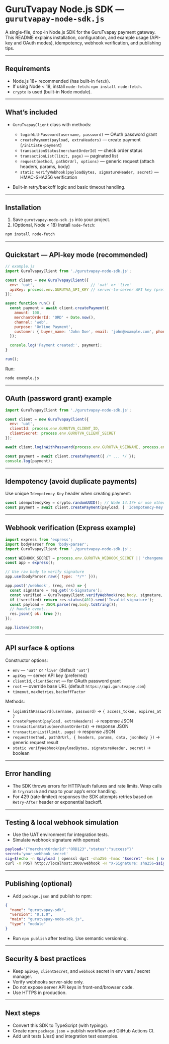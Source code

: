 # GuruTvapay Node.js SDK — `gurutvapay-node-sdk.js`

A single-file, drop-in Node.js SDK for the GuruTvapay payment gateway.
This README explains installation, configuration, and example usage (API-key and OAuth modes), idempotency, webhook verification, and publishing tips.

---

## Requirements

* Node.js 18+ recommended (has built-in `fetch`).
* If using Node < 18, install `node-fetch`: `npm install node-fetch`.
* `crypto` is used (built-in Node module).

---

## What’s included

* `GuruTvapayClient` class with methods:

  * `loginWithPassword(username, password)` — OAuth password grant
  * `createPayment(payload, extraHeaders)` — create payment (`/initiate-payment`)
  * `transactionStatus(merchantOrderId)` — check order status
  * `transactionList(limit, page)` — paginated list
  * `request(method, pathOrUrl, options)` — generic request (attach headers, params, body)
  * `static verifyWebhook(payloadBytes, signatureHeader, secret)` — HMAC-SHA256 verification
* Built-in retry/backoff logic and basic timeout handling.

---

## Installation

1. Save `gurutvapay-node-sdk.js` into your project.
2. (Optional, Node < 18) Install `node-fetch`:

```bash
npm install node-fetch
```

---

## Quickstart — API-key mode (recommended)

```js
// example.js
import GuruTvapayClient from './gurutvapay-node-sdk.js';

const client = new GuruTvapayClient({
  env: 'uat',                         // 'uat' or 'live'
  apiKey: process.env.GURUTVA_API_KEY // server-to-server API key (preferred)
});

async function run() {
  const payment = await client.createPayment({
    amount: 100,
    merchantOrderId: 'ORD' + Date.now(),
    channel: 'web',
    purpose: 'Online Payment',
    customer: { buyer_name: 'John Doe', email: 'john@example.com', phone: '9876543210' }
  });

  console.log('Payment created:', payment);
}

run();
```

Run:

```bash
node example.js
```

---

## OAuth (password grant) example

```js
import GuruTvapayClient from './gurutvapay-node-sdk.js';

const client = new GuruTvapayClient({
  env: 'uat',
  clientId: process.env.GURUTVA_CLIENT_ID,
  clientSecret: process.env.GURUTVA_CLIENT_SECRET
});

await client.loginWithPassword(process.env.GURUTVA_USERNAME, process.env.GURUTVA_PASSWORD);

const payment = await client.createPayment({ /* ... */ });
console.log(payment);
```

---

## Idempotency (avoid duplicate payments)

Use unique `Idempotency-Key` header when creating payment:

```js
const idempotencyKey = crypto.randomUUID(); // Node 14.17+ or use other UUID
const payment = await client.createPayment(payload, { 'Idempotency-Key': idempotencyKey });
```

---

## Webhook verification (Express example)

```js
import express from 'express';
import bodyParser from 'body-parser';
import GuruTvapayClient from './gurutvapay-node-sdk.js';

const WEBHOOK_SECRET = process.env.GURUTVA_WEBHOOK_SECRET || 'changeme';
const app = express();

// Use raw body to verify signature
app.use(bodyParser.raw({ type: '*/*' }));

app.post('/webhook', (req, res) => {
  const signature = req.get('X-Signature');
  const verified = GuruTvapayClient.verifyWebhook(req.body, signature, WEBHOOK_SECRET);
  if (!verified) return res.status(401).send('Invalid signature');
  const payload = JSON.parse(req.body.toString());
  // handle event...
  res.json({ ok: true });
});

app.listen(3000);
```

---

## API surface & options

Constructor options:

* `env` — `'uat'` or `'live'` (default `'uat'`)
* `apiKey` — server API key (preferred)
* `clientId`, `clientSecret` — for OAuth password grant
* `root` — override base URL (default `https://api.gurutvapay.com`)
* `timeout`, `maxRetries`, `backoffFactor`

Methods:

* `loginWithPassword(username, password)` → `{ access_token, expires_at }`
* `createPayment(payload, extraHeaders)` → response JSON
* `transactionStatus(merchantOrderId)` → response JSON
* `transactionList(limit, page)` → response JSON
* `request(method, pathOrUrl, { headers, params, data, jsonBody })` → generic request result
* `static verifyWebhook(payloadBytes, signatureHeader, secret)` → boolean

---

## Error handling

* The SDK throws errors for HTTP/auth failures and rate limits. Wrap calls in `try/catch` and map to your app’s error handling.
* For 429 (rate-limited) responses the SDK attempts retries based on `Retry-After` header or exponential backoff.

---

## Testing & local webhook simulation

* Use the UAT environment for integration tests.
* Simulate webhook signature with openssl:

```bash
payload='{"merchantOrderId":"ORD123","status":"success"}'
secret='your_webhook_secret'
sig=$(echo -n $payload | openssl dgst -sha256 -hmac "$secret" -hex | sed 's/^.* //')
curl -X POST http://localhost:3000/webhook -H "X-Signature: sha256=$sig" -d "$payload"
```

---

## Publishing (optional)

* Add `package.json` and publish to npm:

```json
{
  "name": "gurutvapay-sdk",
  "version": "0.1.0",
  "main": "gurutvapay-node-sdk.js",
  "type": "module"
}
```

* Run `npm publish` after testing. Use semantic versioning.

---

## Security & best practices

* Keep `apiKey`, `clientSecret`, and `webhook` secret in env vars / secret manager.
* Verify webhooks server-side only.
* Do not expose server API keys in front-end/browser code.
* Use HTTPS in production.

---

## Next steps

* Convert this SDK to TypeScript (with typings).
* Create npm `package.json` + publish workflow and GitHub Actions CI.
* Add unit tests (Jest) and integration test examples.
